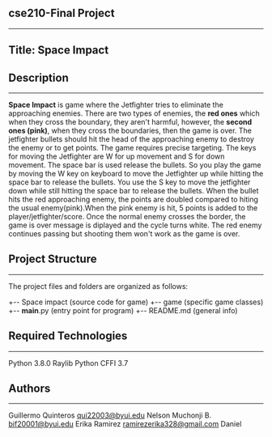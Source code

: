 ## cse210-Final Project
________________________

## Title: Space Impact

## Description
__________________________________________________________________________________________________________________________
**Space Impact** is game where the Jetfighter tries to eliminate the approaching enemies. There are two types of enemies, the **red ones** which when they cross the boundary, they aren't harmful, however, the **second ones (pink)**, when they cross the boundaries, then the game is over. The jetfighter bullets should hit the head of the approaching enemy to destroy the enemy or to get points. The game requires precise targeting. The keys for moving the Jetfighter are W for up movement and S for down movement. The space bar is used release the bullets. So you play the game by moving the W key on keyboard to move the Jetfighter up while hitting the space bar to release the bullets. You use the S key to move the jetfighter down while still hitting the space bar to release the bullets. When the bullet hits the red approaching enemy, the points are doubled compared to hiting the usual enemy(pink).When the pink enemy is hit, 5 points is added to the player/jetfighter/score. Once the normal enemy crosses the border, the game is over message is diplayed and the cycle turns white. The red enemy continues passing but shooting them won't work as the game is over.

## Project Structure
__________________________________________________________________________________________________________________________
The project files and folders are organized as follows:

+-- Space impact        (source code for game)
  +-- game              (specific game classes)
  +-- __main__.py       (entry point for program)
+-- README.md           (general info)

## Required Technologies
__________________________________________________________________________________________________________________________
Python 3.8.0
Raylib Python CFFI 3.7

## Authors
__________________________________________________________________________________________________________________________
Guillermo Quinteros   qui22003@byui.edu
Nelson Muchonji B.    bif20001@byui.edu 
Erika Ramirez         ramirezerika328@gmail.com 
Daniel